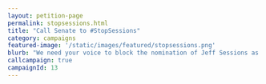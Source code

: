 ```yaml
---
layout: petition-page
permalink: stopsessions.html
title: "Call Senate to #StopSessions"
category: campaigns
featured-image: '/static/images/featured/stopsessions.png'
blurb: "We need your voice to block the nomination of Jeff Sessions as U.S. Attorney General."
callcampaign: true
campaignId: 13
---
```

<ul class="compact" id="phone-errors"></ul>

<link href='https://actionnetwork.org/css/style-embed-whitelabel.css' rel='stylesheet' type='text/css' /><script src='https://actionnetwork.org/widgets/v2/petition/call-senate-to-stopsessions?format=js&source=widget&style=full'></script><div id='can-petition-area-call-senate-to-stopsessions' style='width: 100%'><!-- this div is the target for our HTML insertion -->

<script>
	$(document).ready(function() {
		$('#can-petition-area-call-senate-to-stopsessions').on('can_embed_loaded', function() {
			document.getElementsByName("commit")[0].value = "Call Now";
			$(".action_sidebar h4").text("Take Action");
			var str = document.getElementsByClassName("action_status_running_total")[0].innerHTML;
			var txt = str.replace("Signatures Collected", "Calls Completed");
			document.getElementsByClassName("action_status_running_total")[0].innerHTML = txt;
		});
	});
</script>